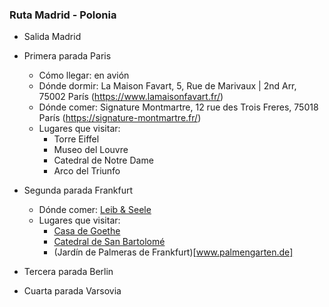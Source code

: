 ### Ruta Madrid - Polonia

- Salida Madrid
- Primera parada Paris
  - Cómo llegar: en avión
  - Dónde dormir: La Maison Favart, 5, Rue de Marivaux | 2nd Arr, 75002 París (https://www.lamaisonfavart.fr/)
  - Dónde comer: Signature Montmartre, 12 rue des Trois Freres, 75018 París (https://signature-montmartre.fr/)
  - Lugares que visitar:
    - Torre Eiffel
    - Museo del Louvre
    - Catedral de Notre Dame
    - Arco del Triunfo
- Segunda parada Frankfurt

  - Dónde comer: [Leib & Seele](leibundseele-frankfurt.de)
  - Lugares que visitar:
    - [Casa de Goethe](https://www.goethehaus-frankfurt.de/)
    - [Catedral de San Bartolomé](http://www.dom-frankfurt.de/)
    - (Jardín de Palmeras de Frankfurt)[www.palmengarten.de]

- Tercera parada Berlin
- Cuarta parada Varsovia
